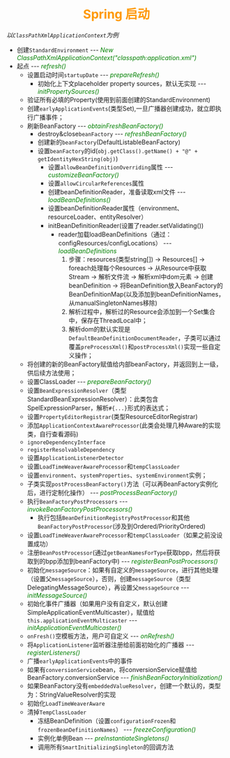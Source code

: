 # <div style="text-align:center;color:#FF9900">Spring 启动</div>

*以`ClassPathXmlApplicationContext`为例*

* 创建`StandardEnvironment` --- *<span style="color:green;">New ClassPathXmlApplicationContext("classpath:application.xml")</sapn>*
* 起点 --- *<span style="color:green;">refresh()</span>*
  * 设置启动时间`startupDate`  --- *<span style="color:green;">prepareRefresh()</span>*
    * 初始化上下文placeholder property sources，默认无实现   --- *<span style="color:green;">initPropertySources()</span>*
  * 验证所有必填的Property(使用到前面创建的StandardEnvironment)
  * 创建`earlyApplicationEvents`(类型Set),一旦广播器创建成功，就立即执行广播事件；
  * 刷新BeanFactory  --- *<span style="color:green;">obtainFreshBeanFactory()</span>*
    * destroy&close`beanFactory`   --- *<span style="color:green;">refreshBeanFactory()</span>*
    * 创建新的`beanFactory`(DefaultListableBeanFactory)
    * 设置`beanFactory`的id(`obj.getClass().getName() + "@" + getIdentityHexString(obj)`)
      * 设置`allowBeanDefinitionOverriding`属性   --- *<span style="color:green;">customizeBeanFactory()</span>*
      * 设置`allowCircularReferences`属性
      * 创建beanDefinitionReader，准备读取xml文件    --- *<span style="color:green;">loadBeanDefinitions()</span>*
      * 设置beanDefinitionReader属性（environment、resourceLoader、entityResolver）
      * initBeanDefinitionReader(设置了reader.setValidating())
        * reader加载loadBeanDefinitions（通过：configResources/configLocations）   --- *<span style="color:green;">loadBeanDefinitions</span>*
          1. 步骤：resources(类型string[]) →  Resources[] → foreach处理每个Resources →  从Resource中获取Stream  →  解析文件流  → 解析xml中dom元素  →  创建beanDefinition  →  将BeanDefinition放入BeanFactory的BeanDefinitionMap(以及添加到beanDefinitionNames，从manualSingletonNames移除)
          2. 解析过程中，解析过的Resource会添加到一个Set集合中，保存在ThreadLocal中；
          3. 解析dom的默认实现是`DefaultBeanDefinitionDocumentReader`，子类可以通过覆盖`preProcessXml()`和`postProcessXml()`实现一些自定义操作；
  * 将创建的新的BeanFactory赋值给内部beanFactory，并返回到上一级，供后续方法使用；
  * 设置ClassLoader   ---  *<span style="color:green;">prepareBeanFactory()</span>*
  * 设置`BeanExpressionResolver`（类型StandardBeanExpressionResolver）：此类包含SpelExpressionParser，解析`#{...}`形式的表达式；
  * 设置`PropertyEditorRegistrar`(类型ResourceEditorRegistrar)
  * 添加`ApplicationContextAwareProcessor`(此类会处理几种Aware的实现类，自行查看源码)
  * `ignoreDependencyInterface`
  * `registerResolvableDependency`
  * 设置`ApplicationListenerDetector`
  * 设置`LoadTimeWeaverAwareProcessor`和`tempClassLoader`
  * 设置`environment`、`systemProperties`、`systemEnvironment`实例；
  * 子类实现`postProcessBeanFactory()`方法（可以再BeanFactory实例化后，进行定制化操作） --- *<span style="color:green;">postProcessBeanFactory()</span>*
  * 执行`BeanFactoryPostProcessors`   ---  *<span style="color:green;">invokeBeanFactoryPostProcessors()</span>*
    * 执行包括`BeanDefinitionRegistryPostProcessor`和其他`BeanFactoryPostProcessor`(涉及到Ordered/PriorityOrdered)   
  * 设置`LoadTimeWeaverAwareProcessor`和`tempClassLoader`（如果之前没设置成功）
  * 注册`BeanPostProcessor`(通过`getBeanNamesForType`获取bpp，然后将获取到的bpp添加到beanFactory中) --- *<span style="color:green;">registerBeanPostProcessors()</span>*
  * 初始化`messageSource`：如果有自定义的`messageSource`，进行其他处理（设置父`messageSource`），否则，创建`messageSource`（类型DelegatingMessageSource），再设置父`messageSource`   --- *<span style="color:green;">initMessageSource()</span>*
  * 初始化事件广播器（如果用户没有自定义，默认创建SimpleApplicationEventMulticaster），赋值给`this.applicationEventMulticaster`    --- *<span style="color:green;">initApplicationEventMulticaster()</span>*
  * `onFresh()`空模板方法，用户可自定义   --- *<span style="color:green;">onRefresh()</span>*
  * 将`ApplicationListener`监听器注册给前面初始化的广播器   --- *<span style="color:green;">registerListeners()</span>*
  * 广播`earlyApplicationEvents`中的事件
  * 如果有`conversionService`bean，将conversionService赋值给BeanFactory.conversionService   --- *<span style="color:green;">finishBeanFactoryInitialization()</span>*
  * 如果BeanFactory没有`embeddedValueResolver`，创建一个默认的，类型为：StringValueResolver的实现
  * 初始化`LoadTimeWeaverAware`
  * 清掉`TempClassLoader`
    * 冻结BeanDefinition（设置`configurationFrozen`和`frozenBeanDefinitionNames`） --- *<span style="color:green;">freezeConfiguration()</span>*
    * 实例化单例Bean  --- *<span style="color:green;">preInstantiateSingletons()</span>*
    * 调用所有`SmartInitializingSingleton`的回调方法
